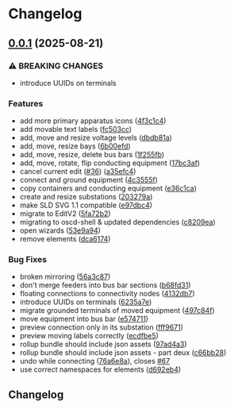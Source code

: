 # Changelog

## [0.0.1](https://github.com/stee-re/oscd-editor-sld/compare/oscd-editor-sld-v0.0.1...oscd-editor-sld-v0.0.1) (2025-08-21)


### ⚠ BREAKING CHANGES

* introduce UUIDs on terminals

### Features

* add more primary apparatus icons ([4f3c1c4](https://github.com/stee-re/oscd-editor-sld/commit/4f3c1c4c9f736b7eb28d894c1e101cabcf4fed7e))
* add movable text labels ([fc503cc](https://github.com/stee-re/oscd-editor-sld/commit/fc503cc7be6fa70ebafac00cda4b0a3d46be1181))
* add, move and resize voltage levels ([dbdb81a](https://github.com/stee-re/oscd-editor-sld/commit/dbdb81ac08c87d30ad21a769dae82d2e298a0ea3))
* add, move, resize bays ([6b00efd](https://github.com/stee-re/oscd-editor-sld/commit/6b00efdb126d4e613560ad1f36de0072c6e50412))
* add, move, resize, delete bus bars ([1f255fb](https://github.com/stee-re/oscd-editor-sld/commit/1f255fb1f72b687f67b807812e7c2df3c0e03f50))
* add, move, rotate, flip conducting equipment ([17bc3af](https://github.com/stee-re/oscd-editor-sld/commit/17bc3aff042b216472e4c8d98d9ee8f066ea24b2))
* cancel current edit ([#36](https://github.com/stee-re/oscd-editor-sld/issues/36)) ([a35efc4](https://github.com/stee-re/oscd-editor-sld/commit/a35efc446ab350eed532ab175cf4fd9158f1f3be))
* connect and ground equipment ([4c3555f](https://github.com/stee-re/oscd-editor-sld/commit/4c3555f21d8c3fed506d6f723dd25b6b2b3dfc9e))
* copy containers and conducting equipment ([e36c1ca](https://github.com/stee-re/oscd-editor-sld/commit/e36c1caab09bba78bf05e8fd2b14cb6eb4b28cbe))
* create and resize substations ([203279a](https://github.com/stee-re/oscd-editor-sld/commit/203279ad30e17e4de6643e8ef1c81c1fe77cbb33))
* make SLD SVG 1.1 compatible ([e97dbc4](https://github.com/stee-re/oscd-editor-sld/commit/e97dbc460b75c2f8eceed9baf5c759b8d8572e08))
* migrate to EditV2 ([5fa72b2](https://github.com/stee-re/oscd-editor-sld/commit/5fa72b2aee1e2863d4794a953e74d96921886768))
* migrating to oscd-shell & updated dependencies ([c8209ea](https://github.com/stee-re/oscd-editor-sld/commit/c8209ea0d7c4602b9cf4efec74327eb28269532c))
* open wizards ([53e9a94](https://github.com/stee-re/oscd-editor-sld/commit/53e9a9430603d723273bfe7dfbcb928487bed02b))
* remove elements ([dca6174](https://github.com/stee-re/oscd-editor-sld/commit/dca6174aee1706d200c24ad41cd3342cb0f329df))


### Bug Fixes

* broken mirroring ([56a3c87](https://github.com/stee-re/oscd-editor-sld/commit/56a3c87961ecdb55b4a75f86de7fa21c856a1c50))
* don't merge feeders into bus bar sections ([b68fd31](https://github.com/stee-re/oscd-editor-sld/commit/b68fd314fdcaa61ba836872c76d93f15c0a87765))
* floating connections to connectivity nodes ([4132db7](https://github.com/stee-re/oscd-editor-sld/commit/4132db7d4f6012e06d6cddd8ebe2a0b054d8c167))
* introduce UUIDs on terminals ([6235a7e](https://github.com/stee-re/oscd-editor-sld/commit/6235a7eb652180f8bba10c78a3d8ed018b7daa85))
* migrate grounded terminals of moved equipment ([497c84f](https://github.com/stee-re/oscd-editor-sld/commit/497c84fb1e04ed898f184f8639950e663247af38))
* move equipment into bus bar ([e574711](https://github.com/stee-re/oscd-editor-sld/commit/e574711585cbb9ccbd5dc615d808c1203d0ea61c))
* preview connection only in its substation ([fff9671](https://github.com/stee-re/oscd-editor-sld/commit/fff9671b1718b77b44112404666f13c566916eb6))
* preview moving labels correctly ([ecdfbe5](https://github.com/stee-re/oscd-editor-sld/commit/ecdfbe520a4296184e49875e17985eacded0f8a5))
* rollup bundle should include json assets ([97ad4a3](https://github.com/stee-re/oscd-editor-sld/commit/97ad4a3efec71b7124844e91d4c013cef9e36be1))
* rollup bundle should include json assets - part deux ([c66bb28](https://github.com/stee-re/oscd-editor-sld/commit/c66bb28e4e635136b0b99b66a44b8842a6506bfd))
* undo while connecting ([76a6e8a](https://github.com/stee-re/oscd-editor-sld/commit/76a6e8a510f38a96134b4710045edfecb0874039)), closes [#67](https://github.com/stee-re/oscd-editor-sld/issues/67)
* use correct namespaces for elements ([d692eb4](https://github.com/stee-re/oscd-editor-sld/commit/d692eb4ed54bbfdb6af2e0e1a0bd06862aba48c1))

## Changelog
